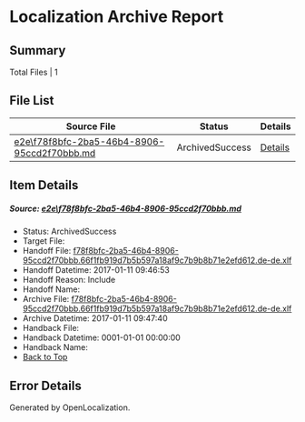 # <a name='report-top'></a> Localization Archive Report

## Summary
 Total Files | 1

## File List
 Source File | Status | Details 
 ----------- | ------ | ------- 
 [e2e\f78f8bfc-2ba5-46b4-8906-95ccd2f70bbb.md](https://github.com/OpenLocalizationTestOrg/ol-test0/blob/1e82c50d9dda19c988ef233c288f9fb44132f6b9/e2e/f78f8bfc-2ba5-46b4-8906-95ccd2f70bbb.md) | ArchivedSuccess | [Details](#931d48f8dc637112871a60d903a3f07c6241851f8)

## Item Details
##### <a name='931d48f8dc637112871a60d903a3f07c6241851f8'></a> Source: [e2e\f78f8bfc-2ba5-46b4-8906-95ccd2f70bbb.md](https://github.com/OpenLocalizationTestOrg/ol-test0/blob/1e82c50d9dda19c988ef233c288f9fb44132f6b9/e2e/f78f8bfc-2ba5-46b4-8906-95ccd2f70bbb.md)
* Status: ArchivedSuccess
* Target File: 
* Handoff File: [f78f8bfc-2ba5-46b4-8906-95ccd2f70bbb.66f1fb919d7b5b597a18af9c7b9b8b71e2efd612.de-de.xlf](https://github.com/OpenLocalizationTestOrg/ol-test0-handoff/blob/ea202d49c5846c4cdc3f81b30a9c61993b2febe5/ol-handoff/OpenLocalizationTestOrg/ol-test0-dede/shujia/ht/f78f8bfc-2ba5-46b4-8906-95ccd2f70bbb.66f1fb919d7b5b597a18af9c7b9b8b71e2efd612.de-de.xlf)
* Handoff Datetime: 2017-01-11 09:46:53
* Handoff Reason: Include
* Handoff Name: 
* Archive File: [f78f8bfc-2ba5-46b4-8906-95ccd2f70bbb.66f1fb919d7b5b597a18af9c7b9b8b71e2efd612.de-de.xlf](https://github.com/OpenLocalizationTestOrg/ol-test0-handoff/blob/a3c47cf02bae5cf0fdcf64b6ec2b86c23b75e93c/ol-archive/OpenLocalizationTestOrg/ol-test0-dede/shujia/ht/f78f8bfc-2ba5-46b4-8906-95ccd2f70bbb.66f1fb919d7b5b597a18af9c7b9b8b71e2efd612.de-de.xlf)
* Archive Datetime: 2017-01-11 09:47:40
* Handback File: 
* Handback Datetime: 0001-01-01 00:00:00
* Handback Name: 
* [Back to Top](#report-top)


## Error Details

Generated by OpenLocalization.
